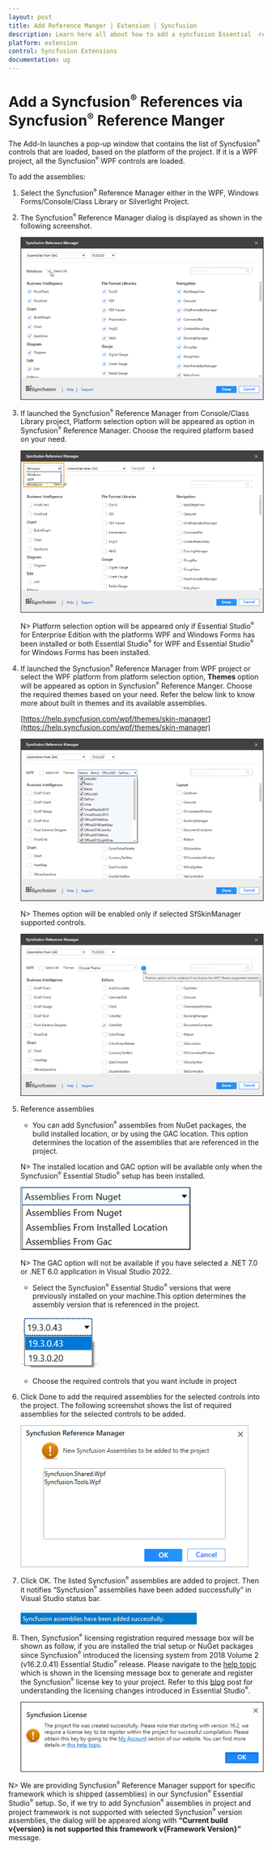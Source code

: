 ```yaml
---
layout: post
title: Add Reference Manger | Extension | Syncfusion
description: Learn here all about how to add a syncfusion Essential  references via reference manger in Extenion, it's elements and more.
platform: extension
control: Syncfusion Extensions
documentation: ug
---
```


# Add a Syncfusion<sup style="font-size:70%">&reg;</sup> References via Syncfusion<sup style="font-size:70%">&reg;</sup> Reference Manger

The Add-In launches a pop-up window that contains the list of Syncfusion<sup style="font-size:70%">&reg;</sup> controls that are loaded, based on the platform of the project. If it is a WPF project, all the Syncfusion<sup style="font-size:70%">&reg;</sup> WPF controls are loaded.

To add the assemblies:

1. Select the Syncfusion<sup style="font-size:70%">&reg;</sup> Reference Manager either in the WPF, Windows Forms/Console/Class Library or Silverlight Project.
2. The Syncfusion<sup style="font-size:70%">&reg;</sup> Reference Manager dialog is displayed as shown in the following screenshot.

   ![Syncfusion Reference Manger Wizard](Add-a-Syncfusion-References-via-Syncfusion-Reference-Manger_images/Add-a-Syncfusion-References-via-Syncfusion-Reference-Manger-img1.png)

3. If launched the Syncfusion<sup style="font-size:70%">&reg;</sup> Reference Manager from Console/Class Library project, Platform selection option will be appeared as option in Syncfusion<sup style="font-size:70%">&reg;</sup> Reference Manager. Choose the required platform based on your need. 

    ![Platform selection option in Syncfusion Reference Manger](Add-a-Syncfusion-References-via-Syncfusion-Reference-Manger_images/Add-a-Syncfusion-References-via-Syncfusion-Reference-Manger-img6.png)

    N> Platform selection option will be appeared only if Essential Studio<sup style="font-size:70%">&reg;</sup> for Enterprise Edition with the platforms WPF and Windows Forms has been installed or both Essential Studio<sup style="font-size:70%">&reg;</sup> for WPF and Essential Studio<sup style="font-size:70%">&reg;</sup> for Windows Forms has been installed.

4. If launched the Syncfusion<sup style="font-size:70%">&reg;</sup> Reference Manager from WPF project or select the WPF platform from platform selection option, **Themes** option will be appeared as option in Syncfusion<sup style="font-size:70%">&reg;</sup> Reference Manger. Choose the required themes based on your need. Refer the below link to know more about built in themes and its available assemblies.

    [https://help.syncfusion.com/wpf/themes/skin-manager](https://help.syncfusion.com/wpf/themes/skin-manager)

    ![Themes selection option in Syncfusion Reference Manger](Add-a-Syncfusion-References-via-Syncfusion-Reference-Manger_images/Add-a-Syncfusion-References-via-Syncfusion-Reference-Manger-img4.png)

    N> Themes option will be enabled only if selected SfSkinManager supported controls.

    ![Tooltip information for Syncfusion Reference Manager themes option](Add-a-Syncfusion-References-via-Syncfusion-Reference-Manger_images/Add-a-Syncfusion-References-via-Syncfusion-Reference-Manger-img5.png)

5. Reference assemblies
   * You can add Syncfusion<sup style="font-size:70%">&reg;</sup> assemblies from NuGet packages, the build installed location, or by using the GAC location. This option determines the location of the assemblies that are referenced in the project.

   N> The installed location and GAC option will be available only when the Syncfusion<sup style="font-size:70%">&reg;</sup> Essential Studio<sup style="font-size:70%">&reg;</sup> setup has been installed.

   ![Options for assembly location in Syncfusion Reference Manager](Add-a-Syncfusion-References-via-Syncfusion-Reference-Manger_images/Add-a-Syncfusion-References-via-Syncfusion-Reference-Manger-img8.png)

    N> The GAC option will not be available if you have selected a .NET 7.0 or .NET 6.0 application in Visual Studio 2022.

   * Select the Syncfusion<sup style="font-size:70%">&reg;</sup> Essential Studio<sup style="font-size:70%">&reg;</sup> versions that were previously installed on your machine.This option determines the assembly version that is referenced in the project.

   ![Versions for assemblies in Syncfusion Reference Manager](Add-a-Syncfusion-References-via-Syncfusion-Reference-Manger_images/Add-a-Syncfusion-References-via-Syncfusion-Reference-Manger-img9.png)

   * Choose the required controls that you want include in project
6. Click Done to add the required assemblies for the selected controls into the project. The   following screenshot shows the list of required assemblies for 
   the selected controls to be added.

   ![Syncfusion Reference Manager new assemblies add information dialog](Add-a-Syncfusion-References-via-Syncfusion-Reference-Manger_images/Add-a-Syncfusion-References-via-Syncfusion-Reference-Manger-img2.png)

7. Click OK. The listed Syncfusion<sup style="font-size:70%">&reg;</sup> assemblies are added to project. Then it notifies “Syncfusion<sup style="font-size:70%">&reg;</sup> assemblies have been added successfully” in Visual Studio status bar.

   ![Syncfusion Reference Manager success status in Visual Studio status bar](Add-a-Syncfusion-References-via-Syncfusion-Reference-Manger_images/Add-a-Syncfusion-References-via-Syncfusion-Reference-Manger-img3.png)

8. Then, Syncfusion<sup style="font-size:70%">&reg;</sup> licensing registration required message box will be shown as follow, if you are installed the trial setup or NuGet packages since Syncfusion<sup style="font-size:70%">&reg;</sup> introduced the licensing system from 2018 Volume 2 (v16.2.0.41) Essential Studio<sup style="font-size:70%">&reg;</sup> release. Please navigate to the [help topic](https://help.syncfusion.com/common/essential-studio/licensing/overview#how-to-generate-syncfusion-license-key) which is shown in the licensing message box to generate and register the Syncfusion<sup style="font-size:70%">&reg;</sup> license key to your project. Refer to this [blog](https://blog.syncfusion.com/post/Whats-New-in-2018-Volume-2-Licensing-Changes-in-the-1620x-Version-of-Essential-Studio.aspx) post for understanding the licensing changes introduced in Essential Studio<sup style="font-size:70%">&reg;</sup>.

   ![Syncfusion license registration required information dialog in Syncfusion Reference Manager](Add-a-Syncfusion-References-via-Syncfusion-Reference-Manger_images/Add-a-Syncfusion-References-via-Syncfusion-Reference-Manger-img7.png)

N> We are providing Syncfusion<sup style="font-size:70%">&reg;</sup> Reference Manager support for specific framework which is shipped (assemblies) in our Syncfusion<sup style="font-size:70%">&reg;</sup> Essential Studio<sup style="font-size:70%">&reg;</sup> setup. So, if we try to add Syncfusion<sup style="font-size:70%">&reg;</sup> assemblies in project and project framework is not supported with selected Syncfusion<sup style="font-size:70%">&reg;</sup> version assemblies, the dialog will be appeared along with **“Current build v{version} is not supported this framework v{Framework Version}”** message.






